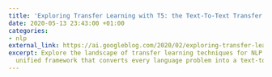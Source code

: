 ```yaml
---
title: 'Exploring Transfer Learning with T5: the Text-To-Text Transfer Transformer'
date: 2020-05-13 23:43:00 +01:00
categories:
- nlp
external_link: https://ai.googleblog.com/2020/02/exploring-transfer-learning-with-t5.html
excerpt: Explore the landscape of transfer learning techniques for NLP by using a
  unified framework that converts every language problem into a text-to-text format
---
```


